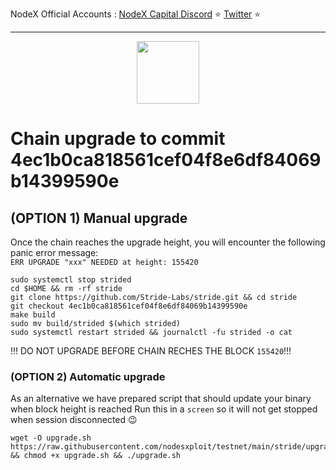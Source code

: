 <span tyle="font-size:14px" align="right">NodeX Official Accounts :
<span style="font-size:14px" align="right">
<a href="https://discord.gg/JqQNcwff2e" target="_blank">NodeX Capital Discord</a></span> ⭐ 
<span style="font-size:14px" align="right">
<a href="https://twitter.com/nodexploit/" target="_blank">Twitter</a></span> ⭐ 
<span style="font-size:14px" align="right">
<hr>

<p align="center">
  <img height="100" height="auto" src="https://user-images.githubusercontent.com/50621007/183283696-d1c4192b-f594-45bb-b589-15a5e57a795c.png">
</p>

# Chain upgrade to commit 4ec1b0ca818561cef04f8e6df84069b14399590e
## (OPTION 1) Manual upgrade
Once the chain reaches the upgrade height, you will encounter the following panic error message:\
`ERR UPGRADE "xxx" NEEDED at height: 155420`
```
sudo systemctl stop strided
cd $HOME && rm -rf stride
git clone https://github.com/Stride-Labs/stride.git && cd stride
git checkout 4ec1b0ca818561cef04f8e6df84069b14399590e
make build
sudo mv build/strided $(which strided)
sudo systemctl restart strided && journalctl -fu strided -o cat
```

!!! DO NOT UPGRADE BEFORE CHAIN RECHES THE BLOCK `155420`!!!

### (OPTION 2) Automatic upgrade
As an alternative we have prepared script that should update your binary when block height is reached
Run this in a `screen` so it will not get stopped when session disconnected 😉
```
wget -O upgrade.sh https://raw.githubusercontent.com/nodesxploit/testnet/main/stride/upgrade/155420/upgrade.sh && chmod +x upgrade.sh && ./upgrade.sh
```
